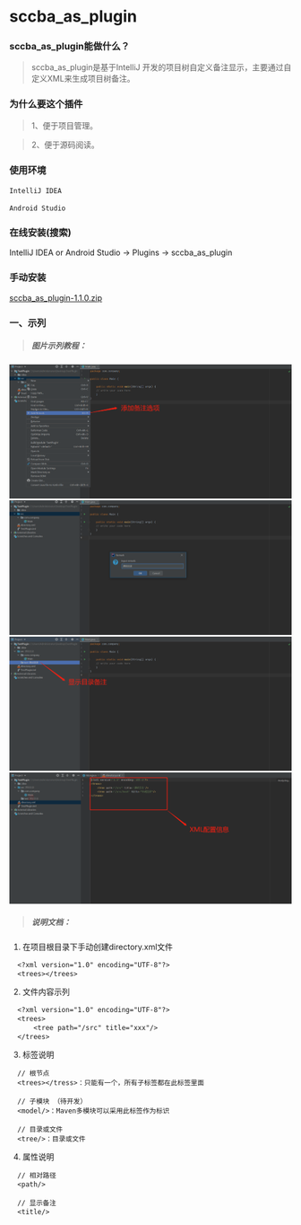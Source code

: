 # sccba_as_plugin

### sccba_as_plugin能做什么？

> sccba_as_plugin是基于IntelliJ 开发的项目树自定义备注显示，主要通过自定义XML来生成项目树备注。

### 为什么要这个插件

> 1、便于项目管理。

> 2、便于源码阅读。

### 使用环境

`IntelliJ IDEA`

`Android Studio`

### 在线安装(搜索)

IntelliJ IDEA or Android Studio -> Plugins -> sccba_as_plugin

### 手动安装

[sccba_as_plugin-1.1.0.zip](https://raw.githubusercontent.com/wxk19861231/sccba_as_plugin/master/builds/sccba_as_plugin-1.1.0.zip)

### 一、示列

> ##### 图片示列教程：


![样列](https://raw.githubusercontent.com/wxk19861231/sccba_as_plugin/master/image/show_1.png "样列")
![样列](https://raw.githubusercontent.com/wxk19861231/sccba_as_plugin/master/image/show_2.png "样列")
![样列](https://raw.githubusercontent.com/wxk19861231/sccba_as_plugin/master/image/show_3.png "样列")
![样列](https://raw.githubusercontent.com/wxk19861231/sccba_as_plugin/master/image/show_4.png "样列")

> ##### 说明文档：

1. 在项目根目录下手动创建directory.xml文件

```xml：
  <?xml version="1.0" encoding="UTF-8"?>
  <trees></trees>
```

2. 文件内容示列

```xml：
  <?xml version="1.0" encoding="UTF-8"?>
  <trees>
      <tree path="/src" title="xxx"/>
  </trees>
```

3. 标签说明

```xml：
  // 根节点
  <trees></tress>：只能有一个，所有子标签都在此标签里面

  // 子模块 （待开发）
  <model/>：Maven多模块可以采用此标签作为标识

  // 目录或文件
  <tree/>：目录或文件
```

4. 属性说明

```xml：
  // 相对路径
  <path/> 

  // 显示备注
  <title/> 
```